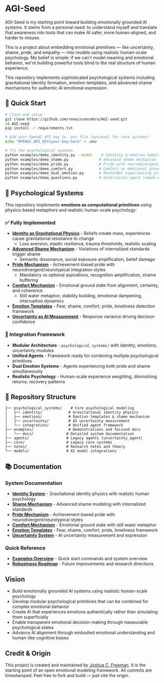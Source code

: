 # AGI-Seed

AGI-Seed is my starting point toward building emotionally grounded AI systems. It stems from a personal need: to understand myself and translate that awareness into tools that can make AI safer, more human-aligned, and harder to misuse.

This is a project about embedding emotional primitives — like uncertainty, shame, pride, and empathy — into models using realistic human-scale psychology. My belief is simple: if we can't model meaning and emotional behavior, we're building powerful tools blind to the real structure of human experience.

This repository implements sophisticated psychological systems including gravitational identity formation, emotion templates, and advanced shame mechanisms for authentic AI emotional expression.

## 🚀 Quick Start

```bash
# Clone and setup
git clone https://github.com/renaissancebro/AGI-seed.git
cd AGI-seed
pip install -r requirements.txt

# Add your OpenAI API key to .env file (optional for core systems)
echo "OPENAI_API_KEY=your-key-here" > .env

# Try the psychological systems
python examples/demo_identity.py --model    # Identity & emotion templates
python examples/demo_shame.py              # Advanced shame mechanism
python examples/demo_pride.py              # Pride with neurodivergent/neurotypical styles
python examples/demo_comfort.py            # Comfort as emotional ground state
python examples/demo_dual_emotion.py       # MentorBot experiencing pride and shame
python examples/demo_questions.py          # Uncertainty agent (needs API key)
```

## 🧠 Psychological Systems

This repository implements **emotions as computational primitives** using physics-based metaphors and realistic human-scale psychology:

### ✅ Fully Implemented
- **[Identity as Gravitational Physics](examples/docs/identity.md)** - Beliefs create mass, experiences cause gravitational resistance to change
  - Loss aversion, elastic resilience, trauma thresholds, realistic scaling
- **[Advanced Shame Mechanism](examples/docs/shame.md)** - Violations of internalized standards trigger shame
  - Semantic dissonance, social exposure amplification, belief damage
- **[Pride Mechanism](examples/docs/pride.md)** - Achievement-based pride with neurodivergent/neurotypical integration styles
  - Mandatory vs optional aspirations, recognition amplification, shame buffering
- **[Comfort Mechanism](examples/docs/comfort.md)** - Emotional ground state from alignment, certainty, and coherence
  - Still water metaphor, stability building, emotional dampening, interruption dynamics
- **[Emotion Templates](examples/docs/emotions.md)** - Fear, shame, comfort, pride, loneliness detection framework
- **[Uncertainty as AI Measurement](examples/docs/uncertainty.md)** - Response variance driving decision confidence

### 🧪 Integration Framework
- **Modular Architecture** - `psychological_systems/` with identity, emotions, uncertainty modules
- **Unified Agents** - Framework ready for combining multiple psychological primitives
- **Dual Emotion Systems** - Agents experiencing both pride and shame simultaneously
- **Realistic Psychology** - Human-scale experience weighting, diminishing returns, recovery patterns

## 📁 Repository Structure

```
├── psychological_systems/    # Core psychological modeling
│   ├── identity/            # Gravitational identity physics
│   ├── emotions/            # Emotion templates & shame mechanism  
│   ├── uncertainty/         # AI uncertainty measurement
│   └── integration/         # Unified agent framework
├── examples/                # Demonstrations and focused docs
│   └── docs/               # Detailed system documentation
├── agents/                 # Legacy agents (uncertainty_agent)
├── core/                   # Legacy core systems
├── notes/                  # Research notes and theory
└── models/                 # AI model integrations
```

## 📚 Documentation

### System Documentation
- **[Identity System](examples/docs/identity.md)** - Gravitational identity physics with realistic human psychology
- **[Shame Mechanism](examples/docs/shame.md)** - Advanced shame modeling with internalized standards
- **[Pride Mechanism](examples/docs/pride.md)** - Achievement-based pride with neurodivergent/neurotypical styles
- **[Comfort Mechanism](examples/docs/comfort.md)** - Emotional ground state with still water metaphor
- **[Emotion Templates](examples/docs/emotions.md)** - Fear, shame, comfort, pride, loneliness framework
- **[Uncertainty System](examples/docs/uncertainty.md)** - AI uncertainty measurement and expression

### Quick Reference
- **[Examples Overview](examples/README.md)** - Quick start commands and system overview
- **[Robustness Roadmap](notes/robustness_roadmap.md)** - Future improvements and research directions

## Vision

- Build emotionally grounded AI systems using realistic human-scale psychology
- Develop modular psychological primitives that can be combined for complex emotional behavior
- Create AI that experiences emotions authentically rather than simulating them superficially
- Enable transparent emotional decision-making through measurable psychological states
- Advance AI alignment through embodied emotional understanding and human-like cognitive biases

## Credit & Origin

This project is created and maintained by [Joshua C. Freeman](https://www.linkedin.com/in/josh-freeman/). It is the starting point of an open emotional modeling framework. All commits are timestamped. Feel free to fork and build — just cite the origin.
